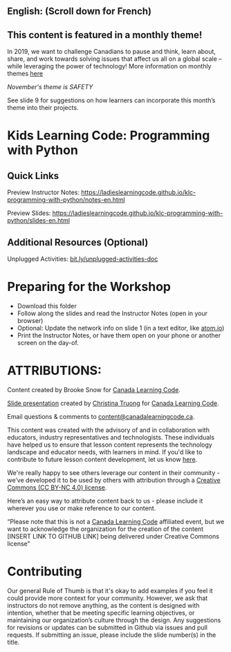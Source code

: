 ## English: (Scroll down for French)
## This content is featured in a monthly theme!

In 2019, we want to challenge Canadians to pause and think, learn about, share, and work towards solving issues that affect us all on a global scale – while leveraging the power of technology!  More information on monthly themes [here](https://www.canadalearningcode.ca/monthly-themes/)

*November's theme is SAFETY*

See slide 9 for suggestions on how learners can incorporate this month’s theme into their projects.

# Kids Learning Code: Programming with Python

## Quick Links

Preview Instructor Notes: https://ladieslearningcode.github.io/klc-programming-with-python/notes-en.html

Preview Slides: https://ladieslearningcode.github.io/klc-programming-with-python/slides-en.html

## Additional Resources (Optional)

Unplugged Activities: <a href="http://bit.ly/unplugged-activities-doc">bit.ly/unplugged-activities-doc</a>

# Preparing for the Workshop

* Download this folder
* Follow along the slides and read the Instructor Notes (open in your browser)
* Optional: Update the network info on slide 1 (in a text editor, like <a href="https://atom.io/">atom.io</a>)
* Print the Instructor Notes, or have them open on your phone or another screen on the day-of.


# ATTRIBUTIONS:

Content created by Brooke Snow for [Canada Learning Code](http://canadalearningcode.ca/).

[Slide presentation](https://github.com/ladieslearningcode/llc-slidedeck-template) created by [Christina Truong](http://christinatruong.com/) for [Canada Learning Code](http://canadalearningcode.ca/).

Email questions & comments to [content@canadalearningcode.ca](mailto:content@canadalearningcode.ca).

This content was created with the advisory of and in collaboration with educators, industry representatives and technologists. These individuals have helped us to ensure that lesson content represents the technology landscape and educator needs, with learners in mind. If you'd like to contribute to future lesson content development, let us know [here](https://docs.google.com/forms/d/e/1FAIpQLSfJ8NSMKVAmzpdn3EAymxCbDDz3XZPxyDdmtQ87GECuvXzzDQ/viewform).

We're really happy to see others leverage our content in their community - we’ve developed it to be used by others with attribution through a [Creative Commons (CC BY-NC 4.0) license](https://creativecommons.org/licenses/by-nc/4.0/).

Here’s an easy way to attribute content back to us - please include it wherever you use or make reference to our content.

“Please note that this is not a [Canada Learning Code](http://canadalearningcode.ca/) affiliated event, but we want to acknowledge the organization for the creation of the content [INSERT LINK TO GITHUB LINK] being delivered under Creative Commons license"

# Contributing

Our general Rule of Thumb is that it's okay to add examples if you feel it could provide more context for your community. However, we ask that instructors do not remove anything, as the content is designed with intention, whether that be meeting specific learning objectives, or maintaining our organization’s culture through the design.  Any suggestions for revisions or updates can be submitted in Github via issues and pull requests. If submitting an issue, please include the slide number(s) in the title.
